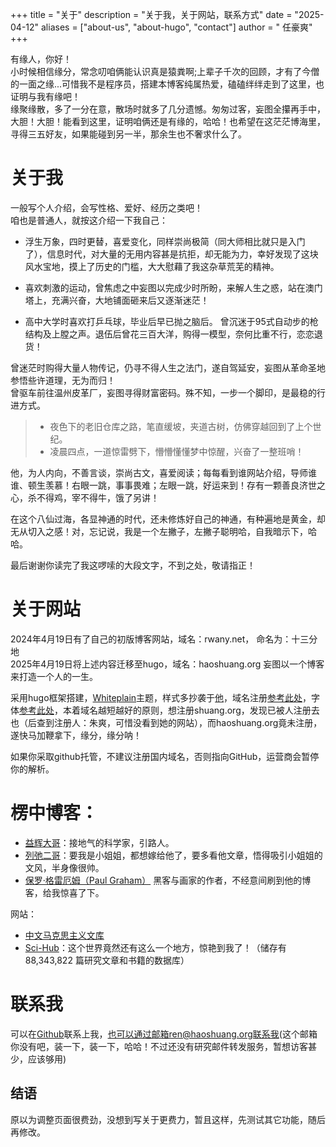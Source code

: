 +++
title = "关于"
description = "关于我，关于网站，联系方式"
date = "2025-04-12"
aliases = ["about-us", "about-hugo", "contact"]
author = " 任豪爽"
+++

有缘人，你好！  
小时候相信缘分，常念叨咱俩能认识真是猿粪啊;上辈子千次的回顾，才有了今僧的一面之缘...可惜我不是程序员，搭建本博客纯属热爱，磕磕绊绊走到了这里，也证明与我有缘吧！  
缘聚缘散，多了一分在意，散场时就多了几分遗憾。匆匆过客，妄图全攥再手中，大胆！大胆！能看到这里，证明咱俩还是有缘的，哈哈！也希望在这茫茫博海里，寻得三五好友，如果能碰到另一半，那余生也不奢求什么了。

# 关于我
一般写个人介绍，会写性格、爱好、经历之类吧！  
咱也是普通人，就按这介绍一下我自己：  

- 浮生万象，四时更替，喜爱变化，同样崇尚极简（同大师相比就只是入门了），信息时代，对大量的无用内容甚是抗拒，却无能为力，幸好发现了这块风水宝地，摸上了历史的门槛，大大慰藉了我这杂草荒芜的精神。

- 喜欢刺激的运动，曾焦虑之中妄图以完成少时所盼，来解人生之惑，站在澳门塔上，充满兴奋，大地铺面砸来后又逐渐迷茫！  
- 高中大学时喜欢打乒乓球，毕业后早已抛之脑后。  曾沉迷于95式自动步的枪结构及上膛之声。退伍后曾花三百大洋，购得一模型，奈何比重不行，恋恋退货！  

曾迷茫时购得大量人物传记，仍寻不得人生之法门，遂自驾延安，妄图从革命圣地参悟些许道理，无为而归！  
曾驱车前往温州皮革厂，妄图寻得财富密码。殊不知，一步一个脚印，是最稳的行进方式。  

>- 夜色下的老旧仓库之路，笔直缓坡，夹道古树，仿佛穿越回到了上个世纪。  
>- 凌晨四点，一道惊雷劈下，懵懵懂懂梦中惊醒，兴奋了一整班哨！

他，为人内向，不善言谈，崇尚古文，喜爱阅读；每每看到谁网站介绍，导师谁谁、顿生羡慕！右眼一跳，事事畏难；左眼一跳，好运来到！存有一颗善良济世之心，杀不得鸡，宰不得牛，饿了另讲！  
  
在这个八仙过海，各显神通的时代，还未修炼好自己的神通，有种遍地是黄金，却无从切入之感！对，忘记说，我是一个左撇子，左撇子聪明哈，自我暗示下，哈哈。  
  
最后谢谢你读完了我这啰嗦的大段文字，不到之处，敬请指正！



# 关于网站
2024年4月19日有了自己的初版博客网站，域名：rwany.net， 命名为：十三分地  
2025年4月19日将上述内容迁移至hugo，域名：haoshuang.org  妄图以一个博客来打造一个人的一生。

采用hugo框架搭建，[Whiteplain](https://whiteplain.pages.dev/)主题，样式多抄袭于[他]([yihui.org](https://yihui.org/))，域名注册[参考此处](https://github.com/yihui/yihui.org/discussions/886)，字体[参考此处](https://yihui.org/cn/2017/04/source-han-serif/)，本着域名越短越好的原则，想注册shuang.org，发现已被人注册去也（后查到注册人：朱爽，可惜没看到她的网站），而haoshuang.org竟未注册，遂快马加鞭拿下，缘分，缘分呐！ 
   
如果你采取github托管，不建议注册国内域名，否则指向GitHub，运营商会暂停你的解析。



# 楞中博客：
* [益辉大哥](https://yihui.org/)：接地气的科学家，引路人。
* [列弛二哥](https://www.liechi.org/)：要我是小姐姐，都想嫁给他了，要多看他文章，悟得吸引小姐姐的文风，半身像很帅。
* [保罗·格雷厄姆（Paul Graham）](https://www.paulgraham.com/) 黑客与画家的作者，不经意间刷到他的博客，给我惊喜了下。

网站：

* [中文马克思主义文库](https://www.marxists.org/chinese/maozedong/1968/index.htm)
* [Sci-Hub](https://www.sci-hub.se/about)：这个世界竟然还有这么一个地方，惊艳到我了！（储存有88,343,822 篇研究文章和书籍的数据库）
  



# 联系我
可以在[Github](https://github.com/think-crow)联系上我，也可以通过邮箱ren@haoshuang.org联系我(这个邮箱你没有吧，装一下，装一下，哈哈！不过还没有研究邮件转发服务，暂想访客甚少，应该够用)


## 结语
原以为调整页面很费劲，没想到写关于更费力，暂且这样，先测试其它功能，随后再修改。

<!-- 嘿嘿，你在找什么？被我发现了吧，哈哈！大侠，留下名来，认识认识！ -->
